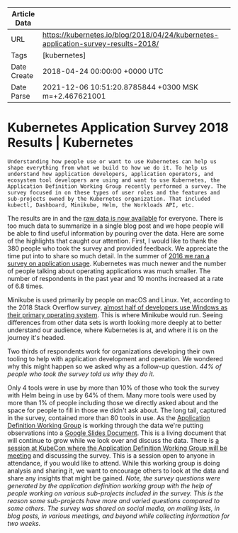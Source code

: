 |             Article Data             ||
| ----------------- | ----------------- |
| URL               | https://kubernetes.io/blog/2018/04/24/kubernetes-application-survey-results-2018/        |
| Tags              | [kubernetes]       |
| Date Create       | 2018-04-24 00:00:00 &#43;0000 UTC |
| Date Parse        | 2021-12-06 10:51:20.8785844 &#43;0300 MSK m=&#43;2.467621001  |

# Kubernetes Application Survey 2018 Results | Kubernetes

	
	
	
	
	Understanding how people use or want to use Kubernetes can help us shape everything from what we build to how we do it. To help us understand how application developers, application operators, and ecosystem tool developers are using and want to use Kubernetes, the Application Definition Working Group recently performed a survey. The survey focused in on these types of user roles and the features and sub-projects owned by the Kubernetes organization. That included kubectl, Dashboard, Minikube, Helm, the Workloads API, etc.
The results are in and the [raw data is now available](https://docs.google.com/spreadsheets/d/12ilRCly2eHKPuicv1P_BD6z__PXAqpiaR-tDYe2eudE/edit?usp=sharing) for everyone.
There is too much data to summarize in a single blog post and we hope people will be able to find useful information by pouring over the data. Here are some of the highlights that caught our attention.
First, I would like to thank the 380 people who took the survey and provided feedback. We appreciate the time put into to share so much detail.
In the summer of [2016 we ran a survey on application usage](https://kubernetes.io/blog/2016/08/sig-apps-running-apps-in-kubernetes). Kubernetes was much newer and the number of people talking about operating applications was much smaller.
The number of respondents in the past year and 10 months increased at a rate of 6.8 times.

Minikube is used primarily by people on macOS and Linux. Yet, according to the 2018 Stack Overflow survey, [almost half of developers use Windows as their primary operating system](https://insights.stackoverflow.com/survey/2018/#technology-developers-primary-operating-systems). This is where Minikube would run.
Seeing differences from other data sets is worth looking more deeply at to better understand our audience, where Kubernetes is at, and where it is on the journey it&#39;s headed.

Two thirds of respondents work for organizations developing their own tooling to help with application development and operation. We wondered why this might happen so we asked why as a follow-up question. *44% of people who took the survey told us why they do it.*

Only 4 tools were in use by more than 10% of those who took the survey with Helm being in use by 64% of them. Many more tools were used by more than 1% of people including those we directly asked about and the space for people to fill in those we didn&#39;t ask about. The long tail, captured in the survey, contained more than 80 tools in use.
As the [Application Definition Working Group](https://github.com/kubernetes/community/tree/master/sig-apps) is working through the data we&#39;re putting observations into a [Google Slides Document](http://bit.ly/2qTkuhx). This is a living document that will continue to grow while we look over and discuss the data.
There is [a session at KubeCon where the Application Definition Working Group will be meeting](https://kccnceu18.sched.com/event/DxV4) and discussing the survey. This is a session open to anyone in attendance, if you would like to attend.
While this working group is doing analysis and sharing it, we want to encourage others to look at the data and share any insights that might be gained.
*Note, the survey questions were generated by the application definition working group with the help of people working on various sub-projects included in the survey. This is the reason some sub-projects have more and varied questions compared to some others. The survey was shared on social media, on mailing lists, in blog posts, in various meetings, and beyond while collecting information for two weeks.*


	

	


